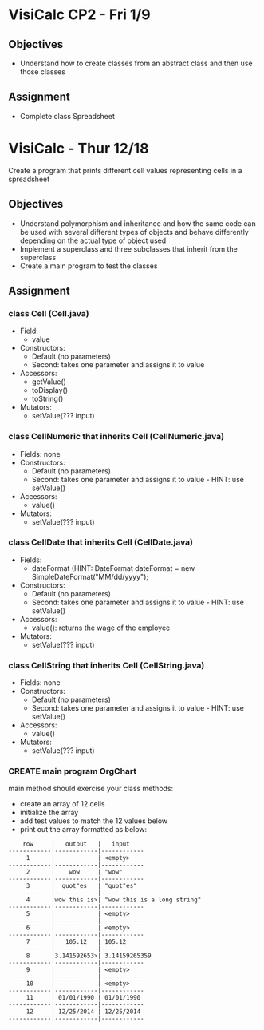 VisiCalc CP2 - Fri 1/9
==============

## Objectives
- Understand how to create classes from an abstract class and then use those classes

## Assignment
- Complete class Spreadsheet



VisiCalc - Thur 12/18
==============

Create a program that prints different cell values representing cells in a spreadsheet

## Objectives
- Understand polymorphism and inheritance and how the same code can be used with several different types of objects and behave differently depending on the actual type of object used
- Implement a superclass and three subclasses that inherit from the superclass
- Create a main program to test the classes

## Assignment

### class Cell (Cell.java)
- Field: 
  - value
- Constructors:
  - Default (no parameters)
  - Second: takes one parameter and assigns it to value
- Accessors:
  - getValue()
  - toDisplay()
  - toString()
- Mutators:
  - setValue(??? input)
  
### class CellNumeric that inherits Cell (CellNumeric.java)
- Fields: none
- Constructors:
  - Default (no parameters)
  - Second: takes one parameter and assigns it to value - HINT: use setValue()
- Accessors:
  - value()
- Mutators:
  - setValue(??? input)
    
### class CellDate that inherits Cell (CellDate.java)
- Fields:
  - dateFormat (HINT: DateFormat dateFormat = new SimpleDateFormat("MM/dd/yyyy");
- Constructors:
  - Default (no parameters)
  - Second: takes one parameter and assigns it to value - HINT: use setValue()
- Accessors:
  - value(): returns the wage of the employee
- Mutators:
  - setValue(??? input)
  
  
### class CellString that inherits Cell (CellString.java)
- Fields: none
- Constructors:
  - Default (no parameters)
  - Second: takes one parameter and assigns it to value - HINT: use setValue()
- Accessors:
  - value()
- Mutators:
  - setValue(??? input)
  
### CREATE main program OrgChart
main method should exercise your class methods:
- create an array of 12 cells
- initialize the array
- add test values to match the 12 values below
- print out the array formatted as below:

```
    row     |   output   |   input   
------------|------------|------------
     1      |            | <empty>
------------|------------|------------
     2      |    wow     | "wow"
------------|------------|------------
     3      |  quot"es   | "quot"es"
------------|------------|------------
     4      |wow this is>| "wow this is a long string"
------------|------------|------------
     5      |            | <empty>
------------|------------|------------
     6      |            | <empty>
------------|------------|------------
     7      |   105.12   | 105.12
------------|------------|------------
     8      |3.141592653>| 3.14159265359
------------|------------|------------
     9      |            | <empty>
------------|------------|------------
     10     |            | <empty>
------------|------------|------------
     11     | 01/01/1990 | 01/01/1990
------------|------------|------------
     12     | 12/25/2014 | 12/25/2014
------------|------------|------------
```
